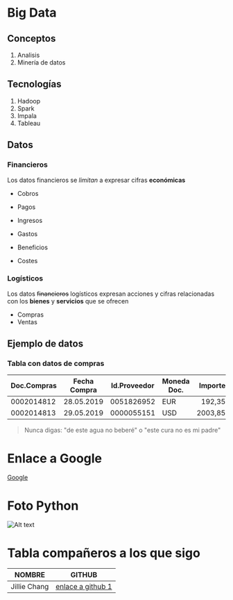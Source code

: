 # Big Data

## Conceptos

1. Analisis
1. Minería de datos

## Tecnologías

1. Hadoop
1. Spark
1. Impala
1. Tableau

## Datos

### Financieros
Los datos financieros se *limitan* a expresar cifras **económicas**

- Cobros
- Pagos

- Ingresos
- Gastos

- Beneficios
- Costes

### Logísticos
Los datos ~~financieros~~ logísticos expresan acciones y cifras relacionadas con los **bienes** y **servicios** que se ofrecen 

- Compras
- Ventas

## Ejemplo de datos

### Tabla con datos de compras
| Doc.Compras | Fecha Compra | Id.Proveedor | Moneda Doc. | Importe |
| ----------- | ------------ | ------------ | ----------- | ------: |
| 0002014812 | 28.05.2019 | 0051826952 | EUR | 192,35 |
| 0002014813 | 29.05.2019 | 0000055151 | USD | 2003,85 |

> Nunca digas: "de este agua no beberé" o "este cura no es mi padre"

# Enlace a Google
[Google](https://google.es)

# Foto Python
![Alt text](https://www.python.org/static/opengraph-icon-200x200.png "Python")

# Tabla compañeros a los que sigo
|NOMBRE|GITHUB|
|------|------|
|Jillie Chang|[enlace a github 1](https://github.com/JillieChang/masteruah)|

